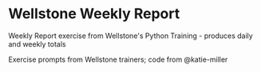 # Wellstone Weekly Report
Weekly Report exercise from Wellstone's Python Training - produces daily and weekly totals

Exercise prompts from Wellstone trainers; code from @katie-miller
